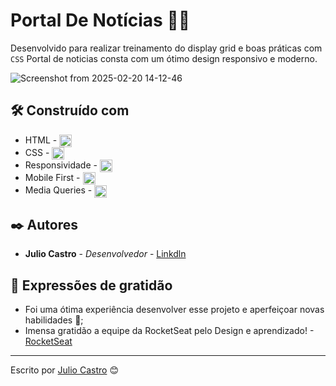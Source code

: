 # Portal De Notícias 📰🤖

Desenvolvido para realizar treinamento do display grid e boas práticas com ```CSS``` Portal de noticias consta com um ótimo design responsivo e moderno.

![Screenshot from 2025-02-20 14-12-46](https://github.com/user-attachments/assets/600d27d6-9c9a-4e26-ba50-de0a20e8bf0a)

## 🛠️ Construído com

* HTML - <img 
            alt="Total de estrelas" 
            title="Total de estrelas GitHub" 
            width="20"
            src="https://cdn.jsdelivr.net/gh/devicons/devicon@latest/icons/html5/html5-original.svg" 
            align="center"
        />
* CSS - <img 
            alt="Total de estrelas" 
            title="Total de estrelas GitHub" 
            width="20"
            src="https://cdn.jsdelivr.net/gh/devicons/devicon@latest/icons/css3/css3-original.svg" 
            align="center"
        />
* Responsividade - 
        <img 
            alt="Total de estrelas" 
            title="Total de estrelas GitHub" 
            width="20"
            src="https://cdn.jsdelivr.net/gh/devicons/devicon@latest/icons/css3/css3-original.svg" 
            align="center"
        />
* Mobile First - <img 
            alt="Total de estrelas" 
            title="Total de estrelas GitHub" 
            width="20"
            src="https://cdn.jsdelivr.net/gh/devicons/devicon@latest/icons/css3/css3-original.svg" 
            align="center"
        />
* Media Queries - <img 
            alt="Total de estrelas" 
            title="Total de estrelas GitHub" 
            width="20"
            src="https://cdn.jsdelivr.net/gh/devicons/devicon@latest/icons/css3/css3-original.svg" 
            align="center"
        />


## ✒️ Autores

* **Julio Castro** - *Desenvolvedor* - [Linkdln](https://www.linkedin.com/in/julio-cesar-castro-dev/)


## 🎁 Expressões de gratidão

* Foi uma ótima experiência desenvolver esse projeto e aperfeiçoar novas habilidades 📢;
* Imensa gratidão a equipe da RocketSeat pelo Design e aprendizado! - [RocketSeat](https://www.linkedin.com/school/rocketseat/posts/?feedView=all)
---
Escrito por [Julio Castro](https://www.linkedin.com/in/julio-cesar-castro-dev/) 😊

